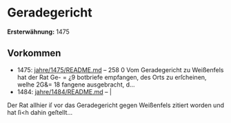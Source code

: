 # Geradegericht

**Ersterwähnung:** 1475

## Vorkommen
- 1475: [jahre/1475/README.md](../jahre/1475/README.md) – 258
0 Vom Geradegericht zu Weißenfels hat der Rat Ge- =
¿9 botbriefe empfangen, des Orts zu erſcheinen, welhe 2G&=
18 fangene ausgebracht, d...
- 1484: [jahre/1484/README.md](../jahre/1484/README.md) – |

Der Rat allhier iſ vor das Geradegericht gegen
Weißenfels zitiert worden und hat ſi<h dahin geſtellt...
